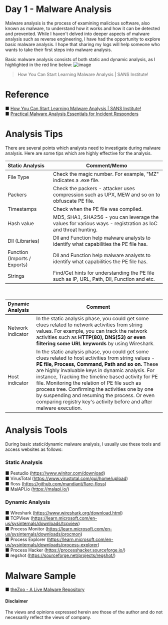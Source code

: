 # Day 1 - Malware Analysis
Malware analysis is the process of examining malicious software, also known as malware, to understand how it works and how it can be detected and prevented. While I haven't delved into deeper aspects of malware analysis such as reverse engineering, I have had the opportunity to explore basic malware analysis. I hope that sharing my logs will help someone who wants to take their first steps into malware analysis.

Basic malware analysis consists of both static and dynamic analysis, as I highlighted in the red line below:
![image](https://user-images.githubusercontent.com/120234772/209261305-942e1796-f96d-403f-b151-0d4083d80bdb.png)
 <br>
> How You Can Start Learning Malware Analysis | SANS Institute!

# Reference
■ [How You Can Start Learning Malware Analysis | SANS Institute!](https://www.sans.org/blog/how-you-can-start-learning-malware-analysis/)<br>
■ [Practical Malware Analysis Essentials for Incident Responders](https://www.youtube.com/watch?v=20xYpxe8mBg&feature=emb_title)


# Analysis Tips
There are several points which analysts need to investigate during malware analysis. Here are some tips which are highly effective for the analysis.

| Static Analysis | Comment/Memo |
| :------------- | ------------- |
| File Type                         |Check the magic number. For example, "MZ" indicates a .exe file. |
| Packers                          |Check the packers - attacker uses compression such as UPX, MEW and so on to obfuscate PE file. |
| Timestamps                       |Check when the PE file was compiled. |
| Hash value                       |MD5, SHA1, SHA256 - you can leverage the values for various ways - registration as IoC and threat hunting. |
| Dll (Libraries)                  |Dll and Function help malware analysts to identify what capabilities the PE file has.|
| Function (Imports / Exports)     |Dll and Function help malware analysts to identify what capabilities the PE file has.|
| Strings                          |Find/Get hints for understanding the PE file such as IP, URL, Path, Dll, Function and etc. |
<br>

| Dynamic Analysis | Comment |
| :------------- | ------------- |
| Network indicator | In the static analysis phase, you could get some clues related to network activities from string values. For example, you can track the network activities such as **HTTP(80), DNS(53) or even filtering some URL keywords** by using Wireshark. |
| Host indicator    | In the static analysis phase, you could get some clues related to host activities from string values - **PE file, Process, Command, Path and so on.** These are highly invaluable keys in dynamic analysis. For instance, Tracking the timeline based activity for PE file. Monitoring the relation of PE file such as process tree. Confirming the activities one by one by suspending and resuming the process. Or even comparing registry key's activity before and after malware execution.|

# Analysis Tools 
During basic static/dynamic malware analysis, I usually use these tools and access websites as follows: <br>
### Static Analysis 
■ Pestudio (https://www.winitor.com/download) <br>
■ VirusTotal (https://www.virustotal.com/gui/home/upload) <br>
■ floss (https://github.com/mandiant/flare-floss) <br>
■ MalAPI.io (https://malapi.io/)

### Dynamic Analysis 
■ Wireshark (https://www.wireshark.org/download.html) <br>
■ TCPView (https://learn.microsoft.com/en-us/sysinternals/downloads/tcpview) <br>
■ Process Monitor (https://learn.microsoft.com/en-us/sysinternals/downloads/procmon) <br>
■ Process Explorer (https://learn.microsoft.com/en-us/sysinternals/downloads/process-explorer) <br>
■ Process Hacker (https://processhacker.sourceforge.io/) <br>
■ regshot (https://sourceforge.net/projects/regshot/)


# Malware Sample
■ [theZoo - A Live Malware Repository](https://github.com/ytisf/theZoo)

#### Disclaimer
The views and opinions expressed herein are those of the author and do not necessarily reflect the views of company.
